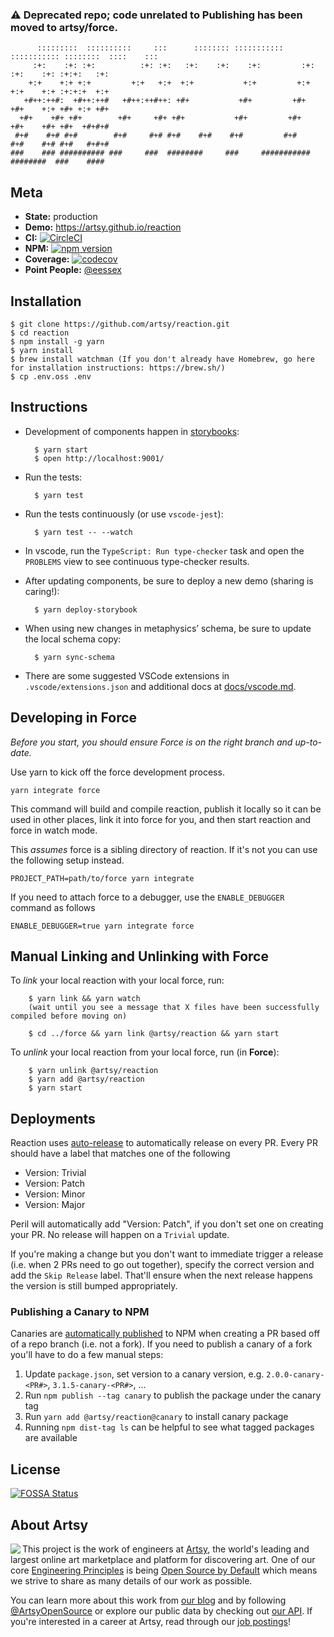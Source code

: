 ### ⚠️ Deprecated repo; code unrelated to Publishing has been moved to artsy/force.

```
      :::::::::  ::::::::::     :::      :::::::: ::::::::::: ::::::::::: ::::::::  ::::    :::
     :+:    :+: :+:          :+: :+:   :+:    :+:    :+:         :+:    :+:    :+: :+:+:   :+:
    +:+    +:+ +:+         +:+   +:+  +:+           +:+         +:+    +:+    +:+ :+:+:+  +:+
   +#++:++#:  +#++:++#   +#++:++#++: +#+           +#+         +#+    +#+    +:+ +#+ +:+ +#+
  +#+    +#+ +#+        +#+     +#+ +#+           +#+         +#+    +#+    +#+ +#+  +#+#+#
 #+#    #+# #+#        #+#     #+# #+#    #+#    #+#         #+#    #+#    #+# #+#   #+#+#
###    ### ########## ###     ###  ########     ###     ########### ########  ###    ####
```

## Meta

- **State:** production
- **Demo:** <https://artsy.github.io/reaction>
- **CI:** [![CircleCI](https://circleci.com/gh/artsy/reaction.svg?style=shield)](https://circleci.com/gh/artsy/reaction)
- **NPM:** [![npm version](https://badge.fury.io/js/%40artsy%2Freaction.svg)](https://www.npmjs.com/package/@artsy/reaction)
- **Coverage:** [![codecov](https://codecov.io/gh/artsy/reaction/branch/master/graph/badge.svg)](https://codecov.io/gh/artsy/reaction)
- **Point People:** [@eessex](https://github.com/eessex)

## Installation

    $ git clone https://github.com/artsy/reaction.git
    $ cd reaction
    $ npm install -g yarn
    $ yarn install
    $ brew install watchman (If you don't already have Homebrew, go here for installation instructions: https://brew.sh/)
    $ cp .env.oss .env

## Instructions

- Development of components happen in [storybooks](https://storybook.js.org/):

        $ yarn start
        $ open http://localhost:9001/

- Run the tests:

        $ yarn test

- Run the tests continuously (or use `vscode-jest`):

        $ yarn test -- --watch

- In vscode, run the `TypeScript: Run type-checker` task and open the `PROBLEMS` view to see continuous type-checker
  results.

- After updating components, be sure to deploy a new demo (sharing is caring!):

        $ yarn deploy-storybook

- When using new changes in metaphysics’ schema, be sure to update the local schema copy:

        $ yarn sync-schema

* There are some suggested VSCode extensions in `.vscode/extensions.json` and additional docs at [docs/vscode.md](docs/vscode.md).

## Developing in Force

_Before you start, you should ensure Force is on the right branch and up-to-date._

Use yarn to kick off the force development process.

```
yarn integrate force
```

This command will build and compile reaction, publish it locally so it can be used
in other places, link it into force for you, and then start reaction and force in watch mode.

This _assumes_ force is a sibling directory of reaction. If it's not you can use the following
setup instead.

```
PROJECT_PATH=path/to/force yarn integrate
```

If you need to attach force to a debugger, use the `ENABLE_DEBUGGER` command as follows

```
ENABLE_DEBUGGER=true yarn integrate force
```

## Manual Linking and Unlinking with Force

To _link_ your local reaction with your local force, run:

        $ yarn link && yarn watch
        (wait until you see a message that X files have been successfully compiled before moving on)

        $ cd ../force && yarn link @artsy/reaction && yarn start

To _unlink_ your local reaction from your local force, run (in **Force**):

        $ yarn unlink @artsy/reaction
        $ yarn add @artsy/reaction
        $ yarn start

## Deployments

Reaction uses [auto-release](https://github.com/intuit/auto-release#readme) to automatically release on every PR. Every PR should have a label that matches one of the following

- Version: Trivial
- Version: Patch
- Version: Minor
- Version: Major

Peril will automatically add "Version: Patch", if you don't set one on creating your PR. No release will happen on a `Trivial` update.

If you're making a change but you don't want to immediate trigger a release (i.e. when 2 PRs need to go out together), specify the correct
version and add the `Skip Release` label. That'll ensure when the next release happens the version is still bumped appropriately.

### Publishing a Canary to NPM

Canaries are [automatically published](https://github.com/artsy/reaction/pull/3168) to NPM when creating a PR based off of a repo branch (i.e. not a fork). If you need to publish a canary of a fork you'll have to do a few manual steps:

1. Update `package.json`, set version to a canary version, e.g. `2.0.0-canary-<PR#>`, `3.1.5-canary-<PR#>`, ...
1. Run `npm publish --tag canary` to publish the package under the canary tag
1. Run `yarn add @artsy/reaction@canary` to install canary package
1. Running `npm dist-tag ls` can be helpful to see what tagged packages are available

## License

[![FOSSA Status](https://app.fossa.io/api/projects/git%2Bgithub.com%2Fartsy%2Freaction.svg?type=large)](https://app.fossa.io/projects/git%2Bgithub.com%2Fartsy%2Freaction?ref=badge_large)

## About Artsy

<a href="https://www.artsy.net/">
  <img align="left" src="https://avatars2.githubusercontent.com/u/546231?s=200&v=4"/>
</a>

This project is the work of engineers at [Artsy][footer_website], the world's
leading and largest online art marketplace and platform for discovering art.
One of our core [Engineering Principles][footer_principles] is being [Open
Source by Default][footer_open] which means we strive to share as many details
of our work as possible.

You can learn more about this work from [our blog][footer_blog] and by following
[@ArtsyOpenSource][footer_twitter] or explore our public data by checking out
[our API][footer_api]. If you're interested in a career at Artsy, read through
our [job postings][footer_jobs]!

[footer_website]: https://www.artsy.net/
[footer_principles]: culture/engineering-principles.md
[footer_open]: culture/engineering-principles.md#open-source-by-default
[footer_blog]: https://artsy.github.io/
[footer_twitter]: https://twitter.com/ArtsyOpenSource
[footer_api]: https://developers.artsy.net/
[footer_jobs]: https://www.artsy.net/jobs
